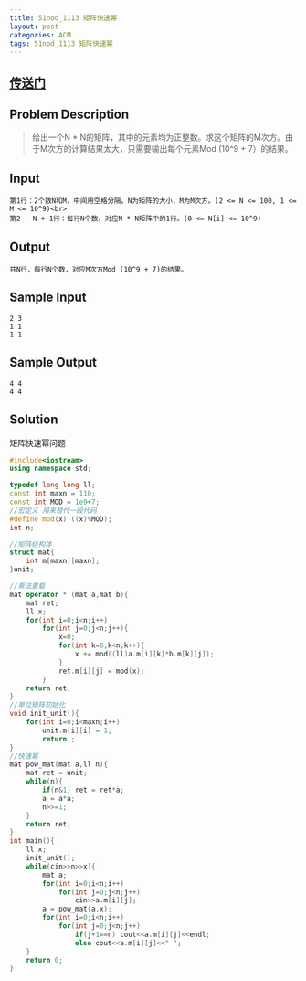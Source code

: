 ```yaml
---
title: 51nod_1113 矩阵快速幂
layout: post
categories: ACM
tags: 51nod_1113 矩阵快速幂
---
```

## [传送门](http://www.51nod.com/Challenge/Problem.html#!#problemId=1113)

## Problem Description

>给出一个N * N的矩阵，其中的元素均为正整数。求这个矩阵的M次方。由于M次方的计算结果太大，只需要输出每个元素Mod (10^9 + 7）的结果。

## Input

```
第1行：2个数N和M，中间用空格分隔。N为矩阵的大小，M为M次方。(2 <= N <= 100, 1 <= M <= 10^9)<br>
第2 - N + 1行：每行N个数，对应N * N矩阵中的1行。(0 <= N[i] <= 10^9)
```
## Output

```
共N行，每行N个数，对应M次方Mod (10^9 + 7)的结果。
```

## Sample Input

```
2 3
1 1
1 1
```

## Sample Output

```
4 4
4 4
```

## Solution

矩阵快速幂问题

```c++
#include<iostream>
using namespace std;

typedef long long ll;
const int maxn = 110;
const int MOD = 1e9+7;
//宏定义 用来替代一段代码
#define mod(x) ((x)%MOD);
int n;

//矩阵结构体
struct mat{
    int m[maxn][maxn];
}unit;

//乘法重载
mat operator * (mat a,mat b){
    mat ret;
    ll x;
    for(int i=0;i<n;i++)
        for(int j=0;j<n;j++){
            x=0;
            for(int k=0;k<n;k++){
                x += mod((ll)a.m[i][k]*b.m[k][j]);
            }
            ret.m[i][j] = mod(x);
        }
    return ret;
}
//单位矩阵初始化
void init_unit(){
    for(int i=0;i<maxn;i++)
        unit.m[i][i] = 1;
        return ;
}
//快速幂
mat pow_mat(mat a,ll n){
    mat ret = unit;
    while(n){
        if(n&1) ret = ret*a;
        a = a*a;
        n>>=1;
    }
    return ret;
}
int main(){
    ll x;
    init_unit();
    while(cin>>n>>x){
        mat a;
        for(int i=0;i<n;i++)
            for(int j=0;j<n;j++)
                cin>>a.m[i][j];
        a = pow_mat(a,x);
        for(int i=0;i<n;i++)
            for(int j=0;j<n;j++)
                if(j+1==n) cout<<a.m[i][j]<<endl;
                else cout<<a.m[i][j]<<" ";
    }
    return 0;
}
```